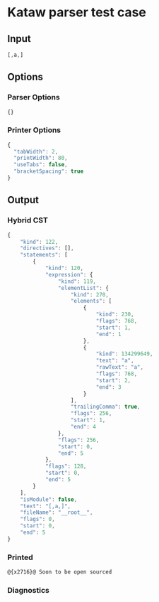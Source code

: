 # Kataw parser test case

## Input

`````js
[,a,]
`````

## Options

### Parser Options

`````js
{}
`````

### Printer Options

`````js
{
  "tabWidth": 2,
  "printWidth": 80,
  "useTabs": false,
  "bracketSpacing": true
}
`````

## Output

### Hybrid CST

```javascript
{
    "kind": 122,
    "directives": [],
    "statements": [
        {
            "kind": 120,
            "expression": {
                "kind": 119,
                "elementList": {
                    "kind": 270,
                    "elements": [
                        {
                            "kind": 230,
                            "flags": 768,
                            "start": 1,
                            "end": 1
                        },
                        {
                            "kind": 134299649,
                            "text": "a",
                            "rawText": "a",
                            "flags": 768,
                            "start": 2,
                            "end": 3
                        }
                    ],
                    "trailingComma": true,
                    "flags": 256,
                    "start": 1,
                    "end": 4
                },
                "flags": 256,
                "start": 0,
                "end": 5
            },
            "flags": 128,
            "start": 0,
            "end": 5
        }
    ],
    "isModule": false,
    "text": "[,a,]",
    "fileName": "__root__",
    "flags": 0,
    "start": 0,
    "end": 5
}
```

### Printed

```javascript
@{x2716}@ Soon to be open sourced
```

### Diagnostics

```javascript

```

